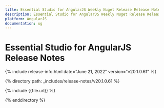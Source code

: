 ```yaml
---
title: Essential Studio for AngularJS Weekly Nuget Release Release Notes  
description: Essential Studio for AngularJS Weekly Nuget Release Release Notes  
platform: AngularJS
documentation: ug
---
```


# Essential Studio for AngularJS  Release Notes  

{% include release-info.html date="June 21, 2022"  version="v20.1.0.61" %} 


{% directory path: _includes/release-notes/v20.1.0.61 %}

{% include {{file.url}} %}

{% enddirectory %}